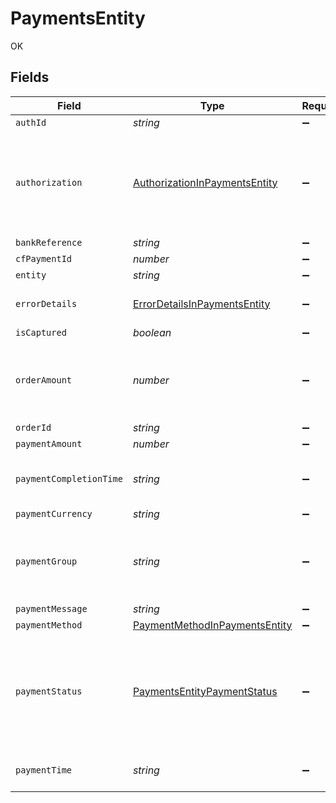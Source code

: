 # PaymentsEntity

OK


## Fields

| Field                                                                                                                                   | Type                                                                                                                                    | Required                                                                                                                                | Description                                                                                                                             |
| --------------------------------------------------------------------------------------------------------------------------------------- | --------------------------------------------------------------------------------------------------------------------------------------- | --------------------------------------------------------------------------------------------------------------------------------------- | --------------------------------------------------------------------------------------------------------------------------------------- |
| `authId`                                                                                                                                | *string*                                                                                                                                | :heavy_minus_sign:                                                                                                                      | N/A                                                                                                                                     |
| `authorization`                                                                                                                         | [AuthorizationInPaymentsEntity](../../models/shared/authorizationinpaymentsentity.md)                                                   | :heavy_minus_sign:                                                                                                                      | The authorization details are present for payments which go through the preauthorization workflow. Or else this parameter will be null. |
| `bankReference`                                                                                                                         | *string*                                                                                                                                | :heavy_minus_sign:                                                                                                                      | N/A                                                                                                                                     |
| `cfPaymentId`                                                                                                                           | *number*                                                                                                                                | :heavy_minus_sign:                                                                                                                      | N/A                                                                                                                                     |
| `entity`                                                                                                                                | *string*                                                                                                                                | :heavy_minus_sign:                                                                                                                      | N/A                                                                                                                                     |
| `errorDetails`                                                                                                                          | [ErrorDetailsInPaymentsEntity](../../models/shared/errordetailsinpaymentsentity.md)                                                     | :heavy_minus_sign:                                                                                                                      | The error details are present only for failed payments                                                                                  |
| `isCaptured`                                                                                                                            | *boolean*                                                                                                                               | :heavy_minus_sign:                                                                                                                      | N/A                                                                                                                                     |
| `orderAmount`                                                                                                                           | *number*                                                                                                                                | :heavy_minus_sign:                                                                                                                      | Order amount can be different from payment amount if you collect service fee from the customer                                          |
| `orderId`                                                                                                                               | *string*                                                                                                                                | :heavy_minus_sign:                                                                                                                      | N/A                                                                                                                                     |
| `paymentAmount`                                                                                                                         | *number*                                                                                                                                | :heavy_minus_sign:                                                                                                                      | N/A                                                                                                                                     |
| `paymentCompletionTime`                                                                                                                 | *string*                                                                                                                                | :heavy_minus_sign:                                                                                                                      | This is the time when the payment reaches its terminal state                                                                            |
| `paymentCurrency`                                                                                                                       | *string*                                                                                                                                | :heavy_minus_sign:                                                                                                                      | N/A                                                                                                                                     |
| `paymentGroup`                                                                                                                          | *string*                                                                                                                                | :heavy_minus_sign:                                                                                                                      | Type of payment group. One of ['upi', 'card', 'app', 'netbanking', 'paylater', 'cardless_emi']                                          |
| `paymentMessage`                                                                                                                        | *string*                                                                                                                                | :heavy_minus_sign:                                                                                                                      | N/A                                                                                                                                     |
| `paymentMethod`                                                                                                                         | [PaymentMethodInPaymentsEntity](../../models/shared/paymentmethodinpaymentsentity.md)                                                   | :heavy_minus_sign:                                                                                                                      | N/A                                                                                                                                     |
| `paymentStatus`                                                                                                                         | [PaymentsEntityPaymentStatus](../../models/shared/paymentsentitypaymentstatus.md)                                                       | :heavy_minus_sign:                                                                                                                      | The transaction status can be one of  ["SUCCESS", "NOT_ATTEMPTED", "FAILED", "USER_DROPPED", "VOID", "CANCELLED", "PENDING"]            |
| `paymentTime`                                                                                                                           | *string*                                                                                                                                | :heavy_minus_sign:                                                                                                                      | This is the time when the payment was initiated                                                                                         |